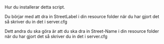 Hur du installerar detta script.

Du börjar med att dra in StreetLabel i din resource folder när du har gjort det så skriver du in det i server.cfg

Dett andra du ska göra är att du ska dra in Street-Name i din resource folder när du har gjort det så skriver du in det i server.cfg
